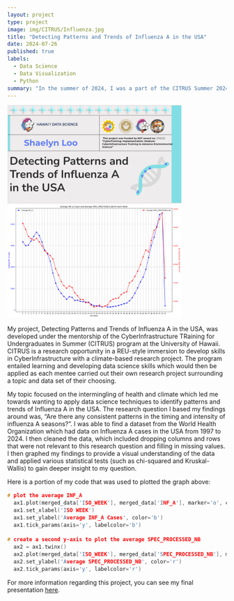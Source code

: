 ```yaml
---
layout: project
type: project
image: img/CITRUS/Influenza.jpg
title: "Detecting Patterns and Trends of Influenza A in the USA"
date: 2024-07-26
published: true
labels:
  - Data Science
  - Data Visualization
  - Python
summary: "In the summer of 2024, I was a part of the CITRUS Summer 2024 program which allowed me to develop my data science skills while researching a topic I was interested on."
---
```


<div class="text-center p-4">
  <img width="400px" src="../img/CITRUS/Presentation-Slide.jpg" class="img-thumbnail" >
  <img width="400px" src="../img/CITRUS/avg-case-week.png" class="img-thumbnail" >
</div>

My project, Detecting Patterns and Trends of Influenza A in the USA, was developed under the mentorship of the CyberInfrastructure TRaining for Undergraduates in Summer (CITRUS) program at the University of Hawaii. CITRUS is a research opportunity in a REU-style immersion to develop skills in CyberInfrastructure with a climate-based research project. The program entailed learning and developing data science skills which would then be applied as each mentee carried out their own research project surrounding a topic and data set of their choosing.

My topic focused on the intermingling of health and climate which led me towards wanting to apply data science techniques to identify patterns and trends of Influenza A in the USA. The research question I based my findings around was, “Are there any consistent patterns in the timing and intensity of influenza A seasons?”. I was able to find a dataset from the World Health Organization which had data on Influenza A cases in the USA from 1997 to 2024. I then cleaned the data, which included dropping columns and rows that were not relevant to this research question and filling in missing values. I then graphed my findings to provide a visual understanding of the data and applied various statistical tests (such as chi-squared and Kruskal-Wallis) to gain deeper insight to my question.

Here is a portion of my code that was used to plotted the graph above:
```cpp
# plot the average INF_A
  ax1.plot(merged_data['ISO_WEEK'], merged_data['INF_A'], marker='o', color='b', label='Average INF_A')
  ax1.set_xlabel('ISO WEEK')
  ax1.set_ylabel('Average INF_A Cases', color='b')
  ax1.tick_params(axis='y', labelcolor='b')

# create a second y-axis to plot the average SPEC_PROCESSED_NB
  ax2 = ax1.twinx()
  ax2.plot(merged_data['ISO_WEEK'], merged_data['SPEC_PROCESSED_NB'], marker='o', color='r', label='Average SPEC_PROCESSED_NB')
  ax2.set_ylabel('Average SPEC_PROCESSED_NB', color='r')
  ax2.tick_params(axis='y', labelcolor='r')
```

For more information regarding this project, you can see my final presentation [here](https://docs.google.com/presentation/d/1tGAJVMcuSHLmi7Si2j87I2ENSzEC9S1xj7CoL6TqFCM/edit?usp=sharing).

